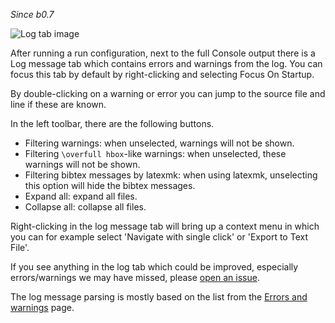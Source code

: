 _Since b0.7_

![Log tab image](https://raw.githubusercontent.com/wiki/Hannah-Sten/TeXiFy-IDEA/Running/figures/log-tab.png)

After running a run configuration, next to the full Console output there is a Log message tab which contains errors and warnings from the log.
You can focus this tab by default by right-clicking and selecting Focus On Startup.

By double-clicking on a warning or error you can jump to the source file and line if these are known.

In the left toolbar, there are the following buttons.

* Filtering warnings: when unselected, warnings will not be shown.
* Filtering `\overfull hbox`-like warnings: when unselected, these warnings will not be shown.
* Filtering bibtex messages by latexmk: when using latexmk, unselecting this option will hide the bibtex messages.
* Expand all: expand all files.
* Collapse all: collapse all files.

Right-clicking in the log message tab will bring up a context menu in which you can for example select 'Navigate with single click' or 'Export to Text File'.

If you see anything in the log tab which could be improved, especially errors/warnings we may have missed, please [open an issue](https://github.com/Hannah-Sten/TeXiFy-IDEA/issues/new?assignees=&labels=bug%2C+untriaged&template=bug_report.md&title=).

The log message parsing is mostly based on the list from the [Errors and warnings](Errors-and-warnings) page.
